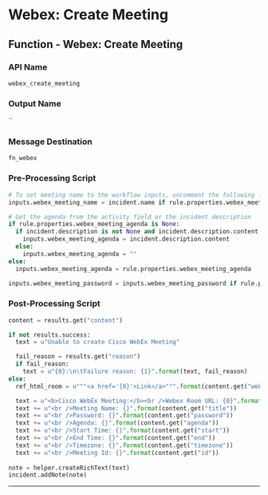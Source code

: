 <!--
    DO NOT MANUALLY EDIT THIS FILE
    THIS FILE IS AUTOMATICALLY GENERATED WITH resilient-sdk codegen
-->

# Webex: Create Meeting

## Function - Webex: Create Meeting

### API Name
`webex_create_meeting`

### Output Name
``

### Message Destination
`fn_webex`

### Pre-Processing Script
```python
# To set meeting name to the workflow inputs, uncomment the following lines
inputs.webex_meeting_name = incident.name if rule.properties.webex_meeting_name is None else rule.properties.webex_meeting_name

# Get the agenda from the activity field or the incident description
if rule.properties.webex_meeting_agenda is None:
  if incident.description is not None and incident.description.content is not None:
    inputs.webex_meeting_agenda = incident.description.content
  else:
    inputs.webex_meeting_agenda = ""
else:
  inputs.webex_meeting_agenda = rule.properties.webex_meeting_agenda

inputs.webex_meeting_password = inputs.webex_meeting_password if rule.properties.webex_meeting_password is None else rule.properties.webex_meeting_password

```

### Post-Processing Script
```python
content = results.get("content")

if not results.success:
  text = u"Unable to create Cisco WebEx Meeting"

  fail_reason = results.get("reason")
  if fail_reason:
    text = u"{0}:\n\tFailure reason: {1}".format(text, fail_reason)
else:
  ref_html_room = u"""<a href='{0}'>Link</a>""".format(content.get("webLink"))

  text = u"<b>Cisco WebEx Meeting:</b><br />Webex Room URL: {0}".format(ref_html_room)
  text += u"<br />Meeting Name: {}".format(content.get("title"))
  text += u"<br />Password: {}".format(content.get("password"))
  text += u"<br />Agenda: {}".format(content.get("agenda"))
  text += u"<br />Start Time: {}".format(content.get("start"))
  text += u"<br />End Time: {}".format(content.get("end"))
  text += u"<br />Timezone: {}".format(content.get("timezone"))
  text += u"<br />Meeting Id: {}".format(content.get("id"))
  
note = helper.createRichText(text)
incident.addNote(note)
```

---

